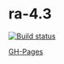 # ra-4.3

[![Build status](https://ci.appveyor.com/api/projects/status/5leprb7xytcsm0dp?svg=true)](https://ci.appveyor.com/project/i-hit/ra-4-3)

[GH-Pages](https://i-hit.github.io/ra-4.3/)
